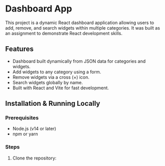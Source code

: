 # Dashboard App

This project is a dynamic React dashboard application allowing users to add, remove, and search widgets within multiple categories. It was built as an assignment to demonstrate React development skills.

## Features

- Dashboard built dynamically from JSON data for categories and widgets.
- Add widgets to any category using a form.
- Remove widgets via a cross (×) icon.
- Search widgets globally by name.
- Built with React and Vite for fast development.

## Installation & Running Locally

### Prerequisites

- Node.js (v14 or later)
- npm or yarn

### Steps

1. Clone the repository:

